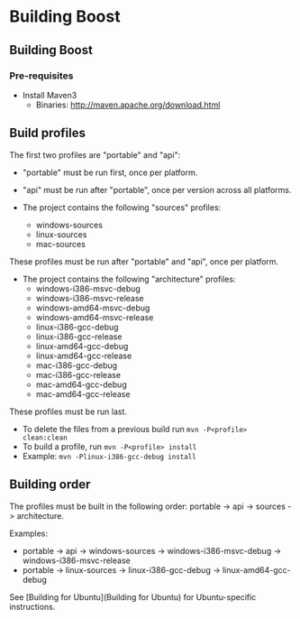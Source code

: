 # Building Boost

## Building Boost

### Pre-requisites

* Install Maven3
    * Binaries: http://maven.apache.org/download.html

## Build profiles

The first two profiles are "portable" and "api":

* "portable" must be run first, once per platform.
* "api" must be run after "portable", once per version across all platforms.

* The project contains the following "sources" profiles:
    * windows-sources
    * linux-sources
    * mac-sources

These profiles must be run after "portable" and "api", once per platform.

* The project contains the following "architecture" profiles:
    * windows-i386-msvc-debug
    * windows-i386-msvc-release
    * windows-amd64-msvc-debug
    * windows-amd64-msvc-release
    * linux-i386-gcc-debug
    * linux-i386-gcc-release
    * linux-amd64-gcc-debug
    * linux-amd64-gcc-release
    * mac-i386-gcc-debug
    * mac-i386-gcc-release
    * mac-amd64-gcc-debug
    * mac-amd64-gcc-release

These profiles must be run last.

* To delete the files from a previous build run `mvn -P<profile> clean:clean`
* To build a profile, run `mvn -P<profile> install`
* Example: `mvn -Plinux-i386-gcc-debug install`

## Building order

The profiles must be built in the following order: portable -> api -> sources -> architecture.

Examples:

* portable -> api -> windows-sources -> windows-i386-msvc-debug -> windows-i386-msvc-release
* portable -> linux-sources -> linux-i386-gcc-debug -> linux-amd64-gcc-debug

See [Building for Ubuntu](Building for Ubuntu) for Ubuntu-specific instructions.
